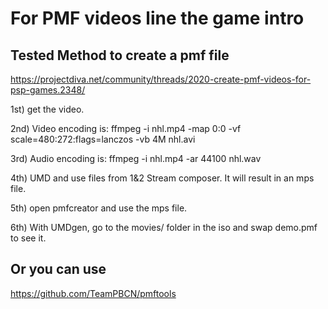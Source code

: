 # For PMF videos line the game intro

## Tested Method to create a pmf file 
https://projectdiva.net/community/threads/2020-create-pmf-videos-for-psp-games.2348/

1st) get the video.

2nd) Video encoding is:
ffmpeg -i nhl.mp4 -map 0:0 -vf scale=480:272:flags=lanczos -vb 4M nhl.avi

3rd) Audio encoding is:
ffmpeg -i nhl.mp4 -ar 44100 nhl.wav

4th) UMD and use files from 1&2 Stream composer. It will result in an mps file.

5th) open pmfcreator and use the mps file.

6th) With UMDgen, go to the movies/ folder in the iso and swap demo.pmf to see it.


## Or you can use

https://github.com/TeamPBCN/pmftools
